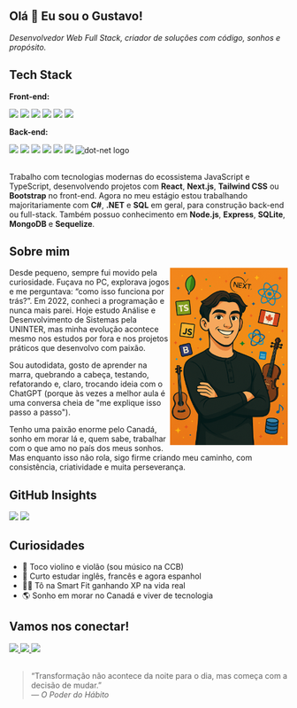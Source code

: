 <h2 align="left">Olá 👋 Eu sou o Gustavo!</h2>

<p align="left">
  <i>Desenvolvedor Web Full Stack, criador de soluções com código, sonhos e propósito.</i>
</p>

<h2 align="left">Tech Stack</h2>

**Front-end:**
<div align="left">
  <img src="https://cdn.jsdelivr.net/gh/devicons/devicon/icons/javascript/javascript-original.svg" height="60"/> 
  <img src="https://cdn.jsdelivr.net/gh/devicons/devicon/icons/typescript/typescript-original.svg" height="60"/> 
  <img src="https://cdn.jsdelivr.net/gh/devicons/devicon/icons/react/react-original.svg" height="60"/> 
  <img src="https://cdn.jsdelivr.net/gh/devicons/devicon/icons/nextjs/nextjs-original.svg" height="60"/> 
  <img src="https://cdn.jsdelivr.net/gh/devicons/devicon/icons/bootstrap/bootstrap-original.svg" height="60"/> 
  <img src="https://cdn.jsdelivr.net/gh/devicons/devicon/icons/tailwindcss/tailwindcss-original-wordmark.svg" height="60"/>
</div>

**Back-end:**
<div align="left">
  <img src="https://cdn.jsdelivr.net/gh/devicons/devicon/icons/nodejs/nodejs-original.svg" height="60"/> 
  <img src="https://cdn.jsdelivr.net/gh/devicons/devicon/icons/express/express-original.svg" height="60"/> 
  <img src="https://cdn.jsdelivr.net/gh/devicons/devicon/icons/mongodb/mongodb-original.svg" height="60"/> 
  <img src="https://cdn.jsdelivr.net/gh/devicons/devicon/icons/sequelize/sequelize-original.svg" height="60"/>   
  <img src="https://cdn.jsdelivr.net/gh/devicons/devicon/icons/csharp/csharp-original.svg" height="60"/>
  <img src="https://cdn.jsdelivr.net/gh/devicons/devicon/icons/sqlite/sqlite-original.svg" height="60"/>
  <img src="https://cdn.jsdelivr.net/gh/devicons/devicon/icons/dot-net/dot-net-original.svg" height="60" alt="dot-net logo"  />
</div>
<br>
<p align="left">
  Trabalho com tecnologias modernas do ecossistema JavaScript e TypeScript, desenvolvendo projetos com <strong>React</strong>, <strong>Next.js</strong>, <strong>Tailwind CSS</strong> ou <strong>Bootstrap</strong> no front-end. Agora no meu estágio estou trabalhando majoritariamente com <strong>C#</strong>, <strong>.NET</strong> e <strong>SQL</strong> em geral, para construção back-end ou full-stack. Também possuo conhecimento em <strong>Node.js</strong>, <strong>Express</strong>, <strong>SQLite</strong>, <strong>MongoDB</strong> e <strong>Sequelize</strong>.
</p>

<h2 align="left">Sobre mim</h2>

<img align="right" height="320" src="https://github.com/gustavodacostap/gustavodacostap/blob/main/gustavo_draw.png"  />

Desde pequeno, sempre fui movido pela curiosidade. Fuçava no PC, explorava jogos e me perguntava: “como isso funciona por trás?”. Em 2022, conheci a programação e nunca mais parei. Hoje estudo Análise e Desenvolvimento de Sistemas pela UNINTER, mas minha evolução acontece mesmo nos estudos por fora e nos projetos práticos que desenvolvo com paixão.

Sou autodidata, gosto de aprender na marra, quebrando a cabeça, testando, refatorando e, claro, trocando ideia com o ChatGPT (porque às vezes a melhor aula é uma conversa cheia de "me explique isso passo a passo").

Tenho uma paixão enorme pelo Canadá, sonho em morar lá e, quem sabe, trabalhar com o que amo no país dos meus sonhos. Mas enquanto isso não rola, sigo firme criando meu caminho, com consistência, criatividade e muita perseverança.



<h2 align="left">GitHub Insights</h2>

<div align="left">
  <img src="https://github-readme-stats.vercel.app/api?username=gustavodacostap&show_icons=true&count_private=true&theme=dracula" height="150" />
  <img src="https://github-readme-stats.vercel.app/api/top-langs/?username=gustavodacostap&layout=compact&langs_count=6&theme=dracula" height="150"/>
</div>

<h2 align="left">Curiosidades</h2>

- 🎻 Toco violino e violão (sou músico na CCB)
- 🧠 Curto estudar inglês, francês e agora espanhol
- 🏋️‍♂️ Tô na Smart Fit ganhando XP na vida real
- 🌎 Sonho em morar no Canadá e viver de tecnologia

<h2 align="left">Vamos nos conectar!</h2>

<div align="left">
  <a href="mailto:gustavopaulyno2012@gmail.com" target="_blank">
    <img src="https://img.shields.io/static/v1?message=Gmail&logo=gmail&label=&color=D14836&logoColor=white&style=for-the-badge" height="35" />
  </a>
  <a href="https://w.app/zkxjyu" target="_blank">
    <img src="https://img.shields.io/static/v1?message=Whatsapp&logo=whatsapp&label=&color=25D366&logoColor=white&style=for-the-badge" height="35" />
  </a>
  <a href="https://www.linkedin.com/in/perfil-gustavo-da-costa/" target="_blank">
    <img src="https://img.shields.io/static/v1?message=LinkedIn&logo=linkedin&label=&color=0077B5&logoColor=white&style=for-the-badge" height="35" />
  </a>
</div>
<br>
<blockquote>
  “Transformação não acontece da noite para o dia, mas começa com a decisão de mudar.”
  <br>— <i>O Poder do Hábito</i>
</blockquote>
